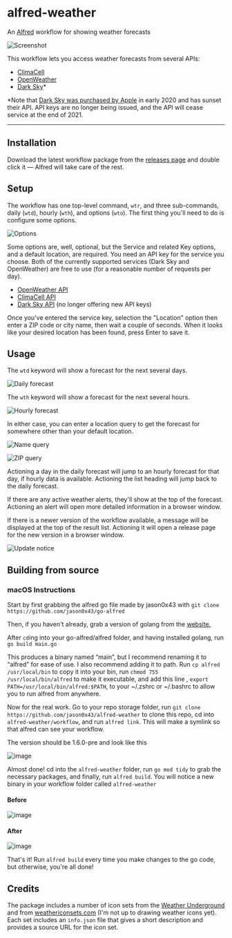 # alfred-weather

An [Alfred][alfred] workflow for showing weather forecasts

![Screenshot](doc/daily.png?raw=true)

This workflow lets you access weather forecasts from several APIs:

- [ClimaCell][climacell]
- [OpenWeather][openweather]
- [Dark Sky][darksky]\*

\*Note that [Dark Sky was purchased by Apple](https://blog.darksky.net/dark-sky-has-a-new-home/) in early 2020 and has sunset their API. API keys are no longer being issued, and the API will cease service at the end of 2021.

---

## Installation

Download the latest workflow package from the [releases page](https://github.com/jason0x43/alfred-weather/releases) and double click it — Alfred will take care of the rest.

## Setup

The workflow has one top-level command, `wtr`, and three sub-commands, daily (`wtd`), hourly (`wth`), and options (`wto`). The first thing you'll need to do is configure some options.

![Options](doc/options.png?raw=true)

Some options are, well, optional, but the Service and related Key options, and a default location, are required. You need an API key for the service you choose. Both of the currently supported services (Dark Sky and OpenWeather) are free to use (for a reasonable number of requests per day).

- [OpenWeather API](https://openweathermap.org/api)
- [ClimaCell API](https://developer.climacell.co)
- [Dark Sky API](https://darksky.net/dev/) (no longer offering new API keys)

Once you've entered the service key, selection the "Location" option then enter a ZIP code or city name, then wait a couple of seconds. When it looks like your desired location has been found, press Enter to save it.

## Usage

The `wtd` keyword will show a forecast for the next several days.

![Daily forecast](doc/daily.png?raw=true)

The `wth` keyword will show a forecast for the next several hours.

![Hourly forecast](doc/hourly.png?raw=true)

In either case, you can enter a location query to get the forecast for somewhere other than your default location.

![Name query](doc/daily_name.png?raw=true)

![ZIP query](doc/daily_zip.png?raw=true)

Actioning a day in the daily forecast will jump to an hourly forecast for that day, if hourly data is available. Actioning the list heading will jump back to the daily forecast.

If there are any active weather alerts, they'll show at the top of the forecast. Actioning an alert will open more detailed information in a browser window.

If there is a newer version of the workflow available, a message will be displayed at the top of the result list. Actioning it will open a release page for the new version in a browser window.

![Update notice](doc/update.png?raw=true)

## Building from source

### macOS Instructions

Start by first grabbing the alfred go file made by jason0x43 with `git clone https://github.com/jason0x43/go-alfred`

Then, if you haven't already, grab a version of golang from the [website.](https://openweathermap.org/api)

After `cd`ing into your go-alfred/alfred folder, and having installed golang, run `go build main.go`

This produces a binary named “main”, but I recommend renaming it to “alfred” for ease of use. I also recommend adding it to path. Run `cp alfred /usr/local/bin` to copy it into your bin, run `chmod 755 /usr/local/bin/alfred` to make it executable, and add this line , `export PATH=/usr/local/bin/alfred:$PATH`, to your ~/.zshrc or ~/.bashrc to allow you to run alfred from anywhere.

Now for the real work. Go to your repo storage folder, run `git clone https://github.com/jason0x43/alfred-weather` to clone this repo, cd into `alfred-weather/workflow`, and run `alfred link`. This will make a symlink so that alfred can see your workflow. 

The version should be 1.6.0-pre and look like this

![image](https://user-images.githubusercontent.com/30350506/164043476-64446bad-7a14-4069-a0b2-7ba7442ba1df.png)

Almost done! cd into the `alfred-weather` folder, run `go mod tidy` to grab the necessary packages, and finally, run `alfred build`. You will notice a new binary in your workflow folder called `alfred-weather`

#### Before 

![image](https://user-images.githubusercontent.com/30350506/164044894-1a659336-4dfa-4266-a921-e138502638d4.png)

#### After

![image](https://user-images.githubusercontent.com/30350506/164045016-aaf98cca-3850-414b-bc96-0592b9b56d28.png)

That's it! Run `alfred build` every time you make changes to the go code, but otherwise, you're all done!

## Credits

The package includes a number of icon sets from the [Weather Underground](wund) and from [weathericonsets.com][icons] (I'm not up to drawing weather icons yet). Each set includes an `info.json` file that gives a short description and provides a source URL for the icon set.

[alfred]: https://www.alfredapp.com
[icons]: https://www.weathericonsets.com
[wund]: https://www.weatherunderground.com
[darksky]: https://darksky.net
[openweather]: https://openweathermap.org
[climacell]: https://climacell.co
